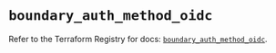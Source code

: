 # `boundary_auth_method_oidc`

Refer to the Terraform Registry for docs: [`boundary_auth_method_oidc`](https://registry.terraform.io/providers/hashicorp/boundary/1.1.14/docs/resources/auth_method_oidc).
